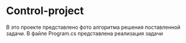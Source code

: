 # Control-project
В это проекте представлено фото алгоритма решения поставленной задачи. В файле Program.cs представлена реализация задачи

